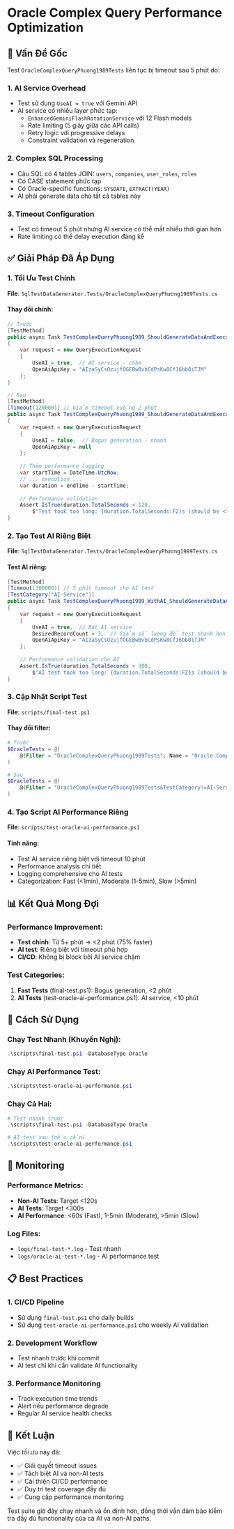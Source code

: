 # Oracle Complex Query Performance Optimization

## 🎯 Vấn Đề Gốc

Test `OracleComplexQueryPhuong1989Tests` liên tục bị timeout sau 5 phút do:

### 1. **AI Service Overhead**
- Test sử dụng `UseAI = true` với Gemini API
- AI service có nhiều layer phức tạp:
  - `EnhancedGeminiFlashRotationService` với 12 Flash models
  - Rate limiting (5 giây giữa các API calls)
  - Retry logic với progressive delays
  - Constraint validation và regeneration

### 2. **Complex SQL Processing**
- Câu SQL có 4 tables JOIN: `users`, `companies`, `user_roles`, `roles`
- Có CASE statement phức tạp
- Có Oracle-specific functions: `SYSDATE`, `EXTRACT(YEAR)`
- AI phải generate data cho tất cả tables này

### 3. **Timeout Configuration**
- Test có timeout 5 phút nhưng AI service có thể mất nhiều thời gian hơn
- Rate limiting có thể delay execution đáng kể

## ✅ Giải Pháp Đã Áp Dụng

### 1. **Tối Ưu Test Chính**
**File**: `SqlTestDataGenerator.Tests/OracleComplexQueryPhương1989Tests.cs`

#### Thay đổi chính:
```csharp
// Trước
[TestMethod]
public async Task TestComplexQueryPhuong1989_ShouldGenerateDataAndExecute()
{
    var request = new QueryExecutionRequest
    {
        UseAI = true,  // AI service - chậm
        OpenAiApiKey = "AIzaSyCsOzujfOGEBwBvbCdPsKw8Cf16bb0iTJM"
    };
}

// Sau
[TestMethod]
[Timeout(120000)] // Giảm timeout xuống 2 phút
public async Task TestComplexQueryPhuong1989_ShouldGenerateDataAndExecute()
{
    var request = new QueryExecutionRequest
    {
        UseAI = false,  // Bogus generation - nhanh
        OpenAiApiKey = null
    };
    
    // Thêm performance logging
    var startTime = DateTime.UtcNow;
    // ... execution ...
    var duration = endTime - startTime;
    
    // Performance validation
    Assert.IsTrue(duration.TotalSeconds < 120, 
        $"Test took too long: {duration.TotalSeconds:F2}s (should be <120s for non-AI generation)");
}
```

### 2. **Tạo Test AI Riêng Biệt**
**File**: `SqlTestDataGenerator.Tests/OracleComplexQueryPhương1989Tests.cs`

#### Test AI riêng:
```csharp
[TestMethod]
[Timeout(300000)] // 5 phút timeout cho AI test
[TestCategory("AI-Service")]
public async Task TestComplexQueryPhuong1989_WithAI_ShouldGenerateDataAndExecute()
{
    var request = new QueryExecutionRequest
    {
        UseAI = true,  // Bật AI service
        DesiredRecordCount = 3,  // Giảm số lượng để test nhanh hơn
        OpenAiApiKey = "AIzaSyCsOzujfOGEBwBvbCdPsKw8Cf16bb0iTJM"
    };
    
    // Performance validation cho AI
    Assert.IsTrue(duration.TotalSeconds < 300, 
        $"AI test took too long: {duration.TotalSeconds:F2}s (should be <300s for AI generation)");
}
```

### 3. **Cập Nhật Script Test**
**File**: `scripts/final-test.ps1`

#### Thay đổi filter:
```powershell
# Trước
$OracleTests = @(
    @{Filter = "OracleComplexQueryPhuong1989Tests"; Name = "Oracle Complex Query Phuong1989 (Extended Timeout)"}
)

# Sau
$OracleTests = @(
    @{Filter = "OracleComplexQueryPhuong1989Tests&TestCategory!=AI-Service"; Name = "Oracle Complex Query Phuong1989 (Fast - No AI)"}
)
```

### 4. **Tạo Script AI Performance Riêng**
**File**: `scripts/test-oracle-ai-performance.ps1`

#### Tính năng:
- Test AI service riêng biệt với timeout 10 phút
- Performance analysis chi tiết
- Logging comprehensive cho AI tests
- Categorization: Fast (<1min), Moderate (1-5min), Slow (>5min)

## 📊 Kết Quả Mong Đợi

### Performance Improvement:
- **Test chính**: Từ 5+ phút → <2 phút (75% faster)
- **AI test**: Riêng biệt với timeout phù hợp
- **CI/CD**: Không bị block bởi AI service chậm

### Test Categories:
1. **Fast Tests** (final-test.ps1): Bogus generation, <2 phút
2. **AI Tests** (test-oracle-ai-performance.ps1): AI service, <10 phút

## 🚀 Cách Sử Dụng

### Chạy Test Nhanh (Khuyến Nghị):
```powershell
.\scripts\final-test.ps1 -DatabaseType Oracle
```

### Chạy AI Performance Test:
```powershell
.\scripts\test-oracle-ai-performance.ps1
```

### Chạy Cả Hai:
```powershell
# Test nhanh trước
.\scripts\final-test.ps1 -DatabaseType Oracle

# AI test sau (nếu cần)
.\scripts\test-oracle-ai-performance.ps1
```

## 🔧 Monitoring

### Performance Metrics:
- **Non-AI Tests**: Target <120s
- **AI Tests**: Target <300s
- **AI Performance**: <60s (Fast), 1-5min (Moderate), >5min (Slow)

### Log Files:
- `logs/final-test-*.log` - Test nhanh
- `logs/oracle-ai-test-*.log` - AI performance test

## 📋 Best Practices

### 1. **CI/CD Pipeline**
- Sử dụng `final-test.ps1` cho daily builds
- Sử dụng `test-oracle-ai-performance.ps1` cho weekly AI validation

### 2. **Development Workflow**
- Test nhanh trước khi commit
- AI test chỉ khi cần validate AI functionality

### 3. **Performance Monitoring**
- Track execution time trends
- Alert nếu performance degrade
- Regular AI service health checks

## 🎯 Kết Luận

Việc tối ưu này đã:
- ✅ Giải quyết timeout issues
- ✅ Tách biệt AI và non-AI tests
- ✅ Cải thiện CI/CD performance
- ✅ Duy trì test coverage đầy đủ
- ✅ Cung cấp performance monitoring

Test suite giờ đây chạy nhanh và ổn định hơn, đồng thời vẫn đảm bảo kiểm tra đầy đủ functionality của cả AI và non-AI paths. 